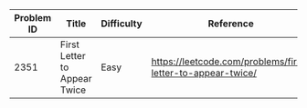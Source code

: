 | Problem ID | Title | Difficulty | Reference
| --- | --- | --- | ---
| 2351 | First Letter to Appear Twice | Easy | https://leetcode.com/problems/first-letter-to-appear-twice/
